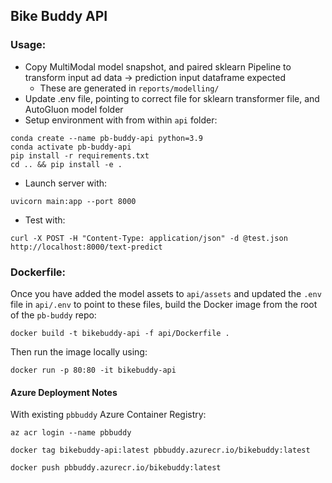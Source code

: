 ## Bike Buddy API

### Usage:

- Copy MultiModal model snapshot, and paired sklearn Pipeline to transform input ad data -> prediction input dataframe expected
    - These are generated in `reports/modelling/`
- Update .env file, pointing to correct file for sklearn transformer file, and AutoGluon model folder
- Setup environment with from within `api` folder:

```
conda create --name pb-buddy-api python=3.9
conda activate pb-buddy-api
pip install -r requirements.txt
cd .. && pip install -e .
```
- Launch server with:

```
uvicorn main:app --port 8000
```

- Test with:

```
curl -X POST -H "Content-Type: application/json" -d @test.json http://localhost:8000/text-predict
```

### Dockerfile:

Once you have added the model assets to `api/assets` and updated the `.env` file in `api/.env` to point to these files, build the Docker image from the root of the `pb-buddy` repo:

```
docker build -t bikebuddy-api -f api/Dockerfile .
```

Then run the image locally using:

```
docker run -p 80:80 -it bikebuddy-api
```

#### Azure Deployment Notes

With existing `pbbuddy` Azure Container Registry:

`az acr login --name pbbuddy`

`docker tag bikebuddy-api:latest pbbuddy.azurecr.io/bikebuddy:latest`

`docker push pbbuddy.azurecr.io/bikebuddy:latest`


